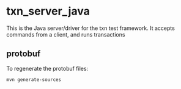 # txn_server_java
This is the Java server/driver for the txn test framework.
It accepts commands from a client, and runs transactions

## protobuf
To regenerate the protobuf files:
```
mvn generate-sources
```